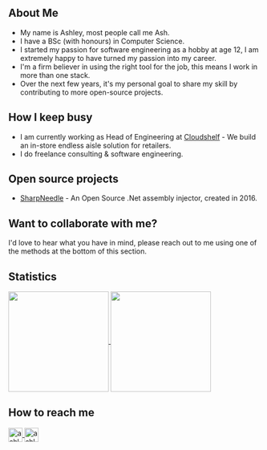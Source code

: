 <!-- 
**ashleyww93/ashleyww93** is a ✨ _special_ ✨ repository because its `README.md` (this file) appears on your GitHub profile.

Here are some ideas to get you started:

- 🔭 I’m currently working on ...
- 🌱 I’m currently learning ...
- 👯 I’m looking to collaborate on ...
- 🤔 I’m looking for help with ...
- 💬 Ask me about ...
- 📫 How to reach me: ...
- 😄 Pronouns: ...
- ⚡ Fun fact: ... -->

## About Me
* My name is Ashley, most people call me Ash.
* I have a BSc (with honours) in Computer Science.
* I started my passion for software engineering as a hobby at age 12, I am extremely happy to have turned my passion into my career.
* I'm a firm believer in using the right tool for the job, this means I work in more than one stack.
* Over the next few years, it's my personal goal to share my skill by contributing to more open-source projects.

## How I keep busy
* I am currently working as Head of Engineering at [Cloudshelf](https://cloudshelf.ai) - We build an in-store endless aisle solution for retailers.
* I do freelance consulting & software engineering.

## Open source projects
* [SharpNeedle](https://github.com/ashleyww93/SharpNeedle) - An Open Source .Net assembly injector, created in 2016.

## Want to collaborate with me?
I'd love to hear what you have in mind, please reach out to me using one of the methods at the bottom of this section.

## Statistics
<a href="#">
  <img height=200 align="center" src="https://raw.githubusercontent.com/ashleyww93/ashleyww93/resource/grs/stats.svg" />
</a>
<a href="#">
  <img height=200 align="center" src="https://raw.githubusercontent.com/ashleyww93/ashleyww93/resource/grs/langs.svg" />
</a>

## How to reach me
<a href="https://www.linkedin.com/in/ashleyww93/">
  <img height=28 align="center" src="https://img.shields.io/badge/linkedin-%230077B5.svg?style=for-the-badge&logo=linkedin&logoColor=white" alt="ashleyww93 on linked in"/>
</a>
<a href="#">
  <img height=28 align="center"  src="https://dcbadge.vercel.app/api/shield/241614312416739329?compact=true" alt="ashleyww93 on discord"/>
</a>
